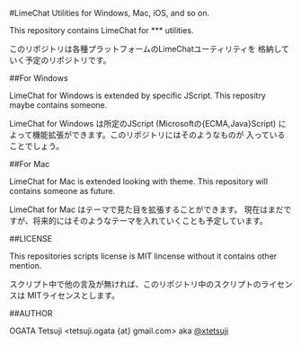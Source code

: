 #LimeChat Utilities for Windows, Mac, iOS, and so on.

This repository contains LimeChat for *** utilities.

このリポジトリは各種プラットフォームのLimeChatユーティリティを
格納していく予定のリポジトリです。

##For Windows

LimeChat for Windows is extended by specific JScript.
This repositry maybe contains someone.

LimeChat for Windows は所定のJScript (Microsoftの{ECMA,Java}Script)
によって機能拡張ができます。このリポジトリにはそのようなものが
入っていることでしょう。

##For Mac

LimeChat for Mac is extended looking with theme.
This repository will contains someone as future.

LimeChat for Mac はテーマで見た目を拡張することができます。
現在はまだですが、将来的にはそのようなテーマを入れていくことも予定しています。

##LICENSE

This repositories scripts license is MIT lincense
without it contains other mention.

スクリプト中で他の言及が無ければ、このリポジトリ中のスクリプトのライセンスは
MITライセンスとします。

##AUTHOR

OGATA Tetsuji \<tetsuji.ogata {at} gmail.com\>
aka [@xtetsuji](https://twitter.com/xtetsuji)
